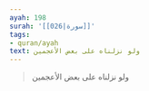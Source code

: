 ```yaml
---
ayah: 198
surah: '[[026|سورة]]'
tags:
- quran/ayah
text: ولو نزلناه على بعض الأعجمين
---
```

> ولو نزلناه على بعض الأعجمين

